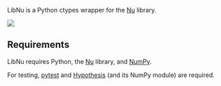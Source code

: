 LibNu is a Python ctypes wrapper for the [Nu][] library.

[![](https://travis-ci.org/eliteraspberries/python-libnu.svg)][build-status]


## Requirements

LibNu requires Python, the [Nu][] library, and [NumPy][].

For testing, [pytest][] and [Hypothesis][] (and its NumPy module)
are required.


[build-status]: <https://travis-ci.org/eliteraspberries/python-libnu>
[Hypothesis]: <https://hypothesis.works/>
[Nu]: <http://github.com/eliteraspberries/nu>
[NumPy]: <http://www.numpy.org/>
[pytest]: <https://pytest.org/>
